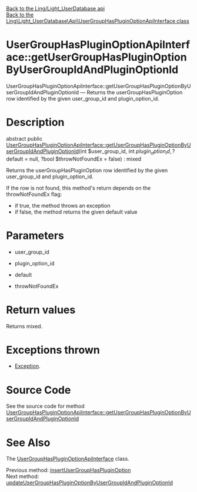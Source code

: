 [Back to the Ling/Light_UserDatabase api](https://github.com/lingtalfi/Light_UserDatabase/blob/master/doc/api/Ling/Light_UserDatabase.md)<br>
[Back to the Ling\Light_UserDatabase\Api\UserGroupHasPluginOptionApiInterface class](https://github.com/lingtalfi/Light_UserDatabase/blob/master/doc/api/Ling/Light_UserDatabase/Api/UserGroupHasPluginOptionApiInterface.md)


UserGroupHasPluginOptionApiInterface::getUserGroupHasPluginOptionByUserGroupIdAndPluginOptionId
================



UserGroupHasPluginOptionApiInterface::getUserGroupHasPluginOptionByUserGroupIdAndPluginOptionId — Returns the userGroupHasPluginOption row identified by the given user_group_id and plugin_option_id.




Description
================


abstract public [UserGroupHasPluginOptionApiInterface::getUserGroupHasPluginOptionByUserGroupIdAndPluginOptionId](https://github.com/lingtalfi/Light_UserDatabase/blob/master/doc/api/Ling/Light_UserDatabase/Api/UserGroupHasPluginOptionApiInterface/getUserGroupHasPluginOptionByUserGroupIdAndPluginOptionId.md)(int $user_group_id, int $plugin_option_id, ?$default = null, ?bool $throwNotFoundEx = false) : mixed




Returns the userGroupHasPluginOption row identified by the given user_group_id and plugin_option_id.

If the row is not found, this method's return depends on the throwNotFoundEx flag:
- if true, the method throws an exception
- if false, the method returns the given default value




Parameters
================


- user_group_id

    

- plugin_option_id

    

- default

    

- throwNotFoundEx

    


Return values
================

Returns mixed.


Exceptions thrown
================

- [Exception](http://php.net/manual/en/class.exception.php).&nbsp;







Source Code
===========
See the source code for method [UserGroupHasPluginOptionApiInterface::getUserGroupHasPluginOptionByUserGroupIdAndPluginOptionId](https://github.com/lingtalfi/Light_UserDatabase/blob/master/Api/UserGroupHasPluginOptionApiInterface.php#L51-L51)


See Also
================

The [UserGroupHasPluginOptionApiInterface](https://github.com/lingtalfi/Light_UserDatabase/blob/master/doc/api/Ling/Light_UserDatabase/Api/UserGroupHasPluginOptionApiInterface.md) class.

Previous method: [insertUserGroupHasPluginOption](https://github.com/lingtalfi/Light_UserDatabase/blob/master/doc/api/Ling/Light_UserDatabase/Api/UserGroupHasPluginOptionApiInterface/insertUserGroupHasPluginOption.md)<br>Next method: [updateUserGroupHasPluginOptionByUserGroupIdAndPluginOptionId](https://github.com/lingtalfi/Light_UserDatabase/blob/master/doc/api/Ling/Light_UserDatabase/Api/UserGroupHasPluginOptionApiInterface/updateUserGroupHasPluginOptionByUserGroupIdAndPluginOptionId.md)<br>

